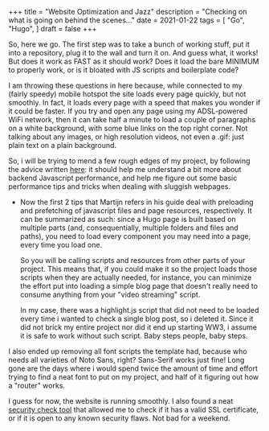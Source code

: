 +++
title = "Website Optimization and Jazz"
description = "Checking on what is going on behind the scenes..."
date = 2021-01-22
tags = [
    "Go",
    "Hugo",
]
draft = false
+++

So, here we go. The first step was to take a bunch of working stuff, put it into a repository, plug it to the wall and turn it on. And guess what, it works! But does it work as FAST as it should work? Does it load the bare MINIMUM to properly work, or is it bloated with JS scripts and boilerplate code? 

I am throwing these questions in here because, while connected to my (fairly speedy) mobile hotspot the site loads every page quickly, but not smoothly.
In fact, it loads every page with a speed that makes you wonder if it could be faster. If you try and open any page using my ADSL-powered WiFi network, then it can take half a minute to load a couple of paragraphs on a white background, with some blue links on the top right corner. Not talking about any images, or high resolution videos, not even a .gif: just plain text on a plain background.

So, i will be trying to mend a few rough edges of my project, by following the advice written [here](https://martijnvanvreeden.nl/10-ways-to-improve-your-hugo-website-performance/): it should help me understand a bit more about backend Javascript performance, and help me figure out some basic performance tips and tricks when dealing with sluggish webpages.

* Now the first 2 tips that Martijn refers in his guide deal with preloading and prefetching of javascript files and page resources, respectively. It can be summarized as such:  since a Hugo page is built based on multiple parts (and, consequentially, multiple folders and files and paths), you need to load every component you may need into a page, every time you load one.

    So you will be calling scripts and resources from other parts of your project. This means that, if you could make it so the project loads those scripts when they are actually needed, for instance, you can minimize the effort put into loading a simple blog page that doesn't really need to consume anything from your "video streaming" script.

    In my case, there was a highlight.js script that did not need to be loaded every time i wanted to check a single blog post, so i deleted it. Since it did not brick my entire project nor did it end up starting WW3, i assume it is safe to work without such script. Baby steps people, baby steps.

I also ended up removing all font scripts the template had, because who needs all varieties of Noto Sans, right? Sans-Serif works just fine! Long gone are the days where i would spend twice the amount of time and effort trying to find a neat font to put on my project, and half of it figuring out how a "router" works. 

I guess for now, the website is running smoothly. I also found a neat [security check tool](https://www.ssltrust.com.au/ssl-tools/website-security-check) that allowed me to check if it has a valid SSL certificate, or if it is open to any known security flaws. Not bad for a weekend.

